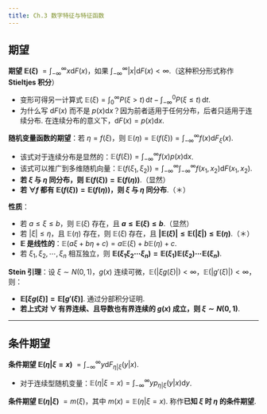 ```yaml
---
title: Ch.3 数字特征与特征函数
---
```


## 期望

**期望 $\mathbb{E}(\xi)$** $=\displaystyle\int_{-\infty}^{\infty}x\mathrm{d}F(x)$，如果 $\displaystyle\int_{-\infty}^{\infty}|x|\mathrm{d}F(x)<\infty$.（这种积分形式称作 **Stieltjes 积分**）

 - 变形可得另一计算式 $\mathbb{E}(\xi)=\displaystyle\int_0^{\infty}P(\xi>t)\,\mathrm{d}t-\int_{-\infty}^0P(\xi\leqslant t)\,\mathrm{d}t$.
 - 为什么写 $\mathrm{d}F(x)$ 而不是 $p(x)\mathrm{d}x$？因为前者适用于任何分布，后者只适用于连续分布. 在连续分布的意义下，$\mathrm{d}F(x)=p(x)\mathrm{d}x$.

**随机变量函数的期望**：若 $\eta=f(\xi)$，则 $\mathbb{E}(\eta)=\mathbb{E}(f(\xi))=\displaystyle\int_{-\infty}^{\infty}f(x)\mathrm{d}F_\xi(x)$.

 - 该式对于连续分布是显然的：$\mathbb{E}(f(\xi))=\displaystyle\int_{-\infty}^{\infty}f(x)p(x)\mathrm{d}x$.
 - 该式可以推广到多维随机向量：$\mathbb{E}(f(\xi_1,\xi_2))=\displaystyle\int_{-\infty}^{\infty}\displaystyle\int_{-\infty}^{\infty}f(x_1,x_2)\mathrm{d}F(x_1,x_2)$.
 - **若 $\xi$ 与 $\eta$ 同分布，则 $\mathbb{E}(f(\xi))=\mathbb{E}(f(\eta))$**.（显然）
 - **若 $\forall f$ 都有 $\mathbb{E}(f(\xi))=\mathbb{E}(f(\eta))$，则 $\xi$ 与 $\eta$ 同分布**.（＊）

**性质**：

 - 若 $a\leqslant\xi\leqslant b$，则 $\mathbb{E}(\xi)$ 存在，且 **$a\leqslant\mathbb{E}(\xi)\leqslant b$**.（显然）
 - 若 $|\xi|\leqslant\eta$，且 $\mathbb{E}(\eta)$ 存在，则 $\mathbb{E}(\xi)$ 存在，且 **$|\mathbb{E}(\xi)|\leqslant\mathbb{E}(|\xi|)\leqslant\mathbb{E}(\eta)$**.（＊）
 - **$\mathbb{E}$ 是线性的**：$\mathbb{E}(a\xi+b\eta+c)=a\mathbb{E}(\xi)+b\mathbb{E}(\eta)+c$.
 - 若 $\xi_1,\xi_2,\cdots,\xi_n$ 相互独立，则 **$\mathbb{E}(\xi_1\xi_2\cdots\xi_n)=\mathbb{E}(\xi_1)\mathbb{E}(\xi_2)\cdots\mathbb{E}(\xi_n)$**.

**Stein 引理**：设 $\xi\sim N(0,1)$，$g(x)$ 连续可微，$\mathbb{E}(|\xi g(\xi)|)<\infty$，$\mathbb{E}(|g'(\xi)|)<\infty$，则：

 - **$\mathbb{E}\left[\xi g(\xi)\right]=\mathbb{E}\left[g'(\xi)\right]$**. 通过分部积分证明.
 - **若上式对 $\forall$ 有界连续、且导数也有界连续的 $g(x)$ 成立，则 $\xi\sim N(0,1)$**.

---

## 条件期望

**条件期望 $\mathbb{E}(\eta|\xi=x)$** $=\displaystyle\int_{-\infty}^\infty y\mathrm{d}F_{\eta|\xi}(y|x)$.

 - 对于连续型随机变量：$\mathbb{E}(\eta|\xi=x)=\displaystyle\int_{-\infty}^\infty yp_{\eta|\xi}(y|x)\mathrm{d}y$.

**条件期望 $\mathbb{E}(\eta|\xi)$** $=m(\xi)$，其中 $m(x)=\mathbb{E}(\eta|\xi=x)$. 称作**已知 $\xi$ 时 $\eta$ 的条件期望**.
